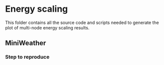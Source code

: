 # Energy scaling
This folder contains all the source code and scripts needed to generate the plot of multi-node energy scaling results.
## MiniWeather
### Step to reproduce
